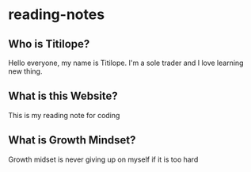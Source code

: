 # reading-notes
## Who is Titilope? 
Hello everyone, my name is Titilope.
I'm a sole trader and I love learning new thing.

## What is this Website?
This is my reading note for coding

## What is Growth Mindset?
Growth midset is never giving up on myself if it is too hard

